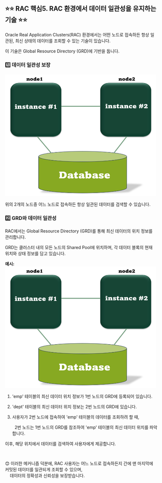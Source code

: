 ## ⭐⭐ RAC 핵심5. RAC 환경에서 데이터 일관성을 유지하는 기술  ⭐⭐

Oracle Real Application Clusters(RAC) 환경에서는 어떤 노드로 접속하든 항상 일관된, 
최신 상태의 데이터를 조회할 수 있는 기술이 있습니다. 

이 기술은 Global Resource Directory (GRD)에 기반을 둡니다.

### 1️⃣ 데이터 일관성 보장

<img src="https://github.com/oracleyu01/rac_class/blob/main/rac%EA%B7%B8%EB%A6%BC.png" width="500" height="400">


위의 2개의 노드중 어느 노드로 접속하든 항상 일관된 데이터를 검색할 수 있습니다.

### 2️⃣ GRD와 데이터 일관성

RAC에서는 Global Resource Directory (GRD)를 통해 최신 데이터의 위치 정보를 관리합니다.

GRD는 클러스터 내의 모든 노드의 Shared Pool에 위치하며, 각 데이터 블록의 현재 위치와 상태 정보를 담고 있습니다.

**예시:**
<img src="https://github.com/oracleyu01/rac_class/blob/main/rac%EA%B7%B8%EB%A6%BC.png" width="500" height="400">

1. 'emp' 테이블의 최신 데이터 위치 정보가 1번 노드의 GRD에 등록되어 있습니다.  

2. 'dept' 테이블의 최신 데이터 위치 정보는 2번 노드의 GRD에 있습니다.

3. 사용자가 2번 노드에 접속하여 'emp' 테이블의 데이터를 조회하려 할 때,
   
   &nbsp;&nbsp;2번 노드는 1번 노드의 GRD를 참조하여 'emp' 테이블의 최신 데이터 위치를 파악합니다. 

이후, 해당 위치에서 데이터를 검색하여 사용자에게 제공합니다.  

&nbsp;
&nbsp;
&nbsp;

😊 이러한 메커니즘 덕분에, RAC 사용자는 어느 노드로 접속하든지 간에 맨 마지막에 커밋된 데이터를 일관되게 조회할 수 있으며,  
&nbsp;&nbsp;&nbsp;&nbsp;데이터의 정확성과 신뢰성을 보장받습니다.
